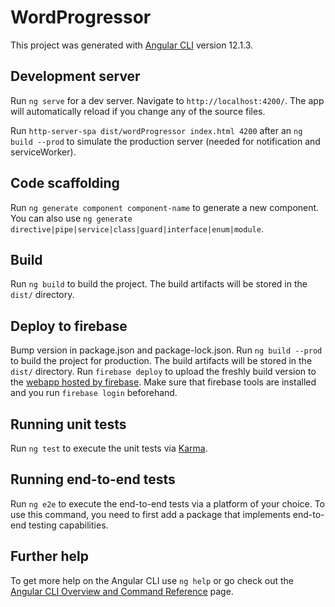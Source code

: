 # WordProgressor

This project was generated with [Angular CLI](https://github.com/angular/angular-cli) version 12.1.3.

## Development server

Run `ng serve` for a dev server. Navigate to `http://localhost:4200/`. The app will automatically reload if you change any of the source files.

Run `http-server-spa dist/wordProgressor index.html 4200` after an `ng build --prod` to simulate the production server (needed for notification and serviceWorker).

## Code scaffolding

Run `ng generate component component-name` to generate a new component. You can also use `ng generate directive|pipe|service|class|guard|interface|enum|module`.

## Build

Run `ng build` to build the project. The build artifacts will be stored in the `dist/` directory.

## Deploy to firebase

Bump version in package.json and package-lock.json.
Run `ng build --prod` to build the project for production. The build artifacts will be stored in the `dist/` directory.
Run `firebase deploy` to upload the freshly build version to the [webapp hosted by firebase](https://wordprogressor.web.app).
Make sure that firebase tools are installed and you run `firebase login` beforehand.

## Running unit tests

Run `ng test` to execute the unit tests via [Karma](https://karma-runner.github.io).

## Running end-to-end tests

Run `ng e2e` to execute the end-to-end tests via a platform of your choice. To use this command, you need to first add a package that implements end-to-end testing capabilities.

## Further help

To get more help on the Angular CLI use `ng help` or go check out the [Angular CLI Overview and Command Reference](https://angular.io/cli) page.
